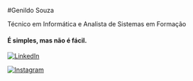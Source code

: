 #Genildo Souza

Técnico em Informática e Analista de Sistemas em Formação

#### É simples, mas não é fácil.

[![LinkedIn](https://img.shields.io/badge/LinkedIn-0077B5?style=for-the-badge&logo=linkedin&logoColor=white)](https://www.linkedin.com/in/genildol/)


[![Instagram](https://img.shields.io/badge/-Instagram-%23E4405F?style=for-the-badge&logo=instagram&logoColor=white)](https://www.instagram.com/gsmicros/)



